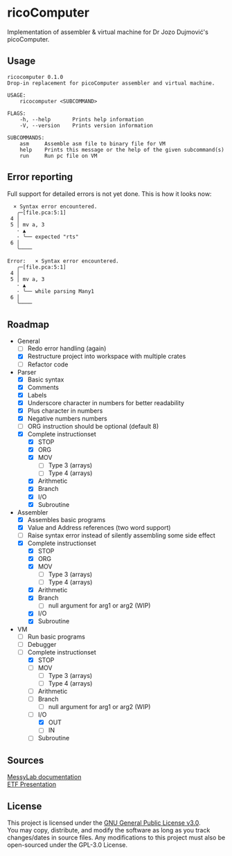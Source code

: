 # ricoComputer

Implementation of assembler & virtual machine for Dr Jozo Dujmović's picoComputer. 

## Usage

```
ricocomputer 0.1.0
Drop-in replacement for picoComputer assembler and virtual machine.

USAGE:
    ricocomputer <SUBCOMMAND>

FLAGS:
    -h, --help       Prints help information
    -V, --version    Prints version information

SUBCOMMANDS:
    asm     Assemble asm file to binary file for VM
    help    Prints this message or the help of the given subcommand(s)
    run     Run pc file on VM
```

## Error reporting
Full support for detailed errors is not yet done. This is how it looks now:
```
  × Syntax error encountered.
   ╭─[file.pca:5:1]
 4 │ 
 5 │ mv a, 3
   · ▲
   · ╰── expected "rts"
 6 │ 
   ╰────

Error:   × Syntax error encountered.
   ╭─[file.pca:5:1]
 4 │ 
 5 │ mv a, 3
   · ▲
   · ╰── while parsing Many1
 6 │ 
   ╰────
```

## Roadmap

- General
    - [ ] Redo error handling (again)
    - [x] Restructure project into workspace with multiple crates
    - [ ] Refactor code
- Parser
    - [x] Basic syntax
    - [x] Comments
    - [x] Labels
    - [x] Underscore character in numbers for better readability
    - [x] Plus character in numbers
    - [x] Negative numbers numbers
    - [ ] ORG instruction should be optional (default 8)
    - [x] Complete instructionset
        - [x] STOP
        - [x] ORG
        - [x] MOV
            - [ ] Type 3 (arrays)
            - [ ] Type 4 (arrays)
        - [x] Arithmetic
        - [x] Branch
        - [x] I/O
        - [x] Subroutine
- Assembler
    - [x] Assembles basic programs
    - [x] Value and Address references (two word support)
    - [ ] Raise syntax error instead of silently assembling some side effect
    - [x] Complete instructionset
        - [x] STOP
        - [x] ORG
        - [x] MOV
            - [ ] Type 3 (arrays)
            - [ ] Type 4 (arrays)
        - [x] Arithmetic
        - [x] Branch
            - [ ] null argument for arg1 or arg2 (WIP)
        - [x] I/O
        - [x] Subroutine
- VM
    - [ ] Run basic programs
    - [ ] Debugger
    - [ ] Complete instructionset
        - [x] STOP
        - [ ] MOV
            - [ ] Type 3 (arrays)
            - [ ] Type 4 (arrays)
        - [ ] Arithmetic
        - [ ] Branch
            - [ ] null argument for arg1 or arg2 (WIP)
        - [ ] I/O
            - [x] OUT
            - [ ] IN
        - [ ] Subroutine

## Sources

[MessyLab documentation](https://messylab.com/pico/)  
[ETF Presentation](https://rti.etf.bg.ac.rs/rti/ir1p1/materijali/predavanja/P1_2_pico_computer.pdf)

## License

This project is licensed under the [GNU General Public License v3.0](LICENSE).  
You may copy, distribute, and modify the software as long as you track changes/dates in source files. Any modifications to this project must also be open-sourced under the GPL-3.0 License.
